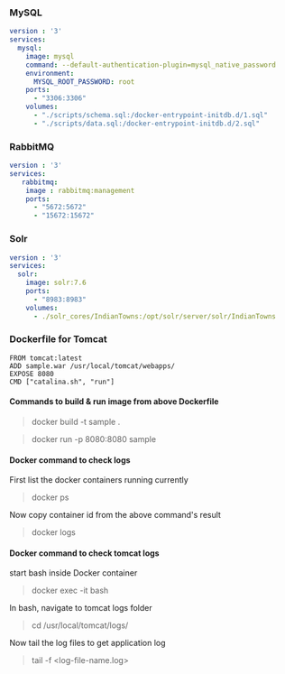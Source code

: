 ### MySQL 

```yaml
version : '3'
services:
  mysql:
    image: mysql
    command: --default-authentication-plugin=mysql_native_password
    environment:
      MYSQL_ROOT_PASSWORD: root
    ports:
      - "3306:3306"
    volumes:
      - "./scripts/schema.sql:/docker-entrypoint-initdb.d/1.sql"
      - "./scripts/data.sql:/docker-entrypoint-initdb.d/2.sql"
```

### RabbitMQ 

```yaml
version : '3'
services:
   rabbitmq:
    image : rabbitmq:management
    ports:
      - "5672:5672"
      - "15672:15672"
```
### Solr 

```yaml
version : '3'
services:
  solr:
    image: solr:7.6
    ports:
      - "8983:8983"
    volumes:
      - ./solr_cores/IndianTowns:/opt/solr/server/solr/IndianTowns
```

### Dockerfile for Tomcat

```
FROM tomcat:latest
ADD sample.war /usr/local/tomcat/webapps/
EXPOSE 8080
CMD ["catalina.sh", "run"]
```

#### Commands to build & run image from above Dockerfile
> docker build -t sample .

> docker run -p 8080:8080 sample


#### Docker command to check logs

First list the docker containers running currently 

> docker ps

Now copy container id from the above command's result

> docker logs <container-id copied from above command>

#### Docker command to check tomcat logs 

start bash inside Docker container

> docker exec -it <container-id> bash
  
In bash, navigate to tomcat logs folder 

> cd /usr/local/tomcat/logs/
  
Now tail the log files to get application log

> tail -f <log-file-name.log>
